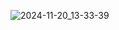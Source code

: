 ![2024-11-20_13-33-39](https://github.com/user-attachments/assets/d7cbbb76-4351-4d1a-93c5-144f4a06ced9)
